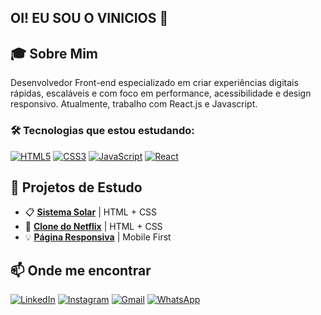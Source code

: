 ## OI! EU SOU O VINICIOS 👋
## 🎓 Sobre Mim


Desenvolvedor Front-end especializado em criar experiências digitais rápidas, escaláveis e com foco em performance, acessibilidade e design responsivo. Atualmente, trabalho com React.js e Javascript.

### 🛠️ Tecnologias que estou estudando:
[![HTML5](https://img.shields.io/badge/HTML5-orange?style=for-the-badge&logo=html5&logoColor=white)](https://developer.mozilla.org/pt-BR/docs/Web/HTML)
[![CSS3](https://img.shields.io/badge/CSS3-blue?style=for-the-badge&logo=css3&logoColor=white)](https://developer.mozilla.org/pt-BR/docs/Web/CSS)
[![JavaScript](https://img.shields.io/badge/JavaScript-yellow?style=for-the-badge&logo=javascript&logoColor=white)](https://developer.mozilla.org/pt-BR/docs/Web/JavaScript)
[![React](https://img.shields.io/badge/React-61DAFB?style=for-the-badge&logo=react&logoColor=white)](https://reactjs.org/)

## 🚀 Projetos de Estudo

- 📋 <a href="https://github.com/ViniDev01/sistema-solar.git" target="_blank"><b>Sistema Solar</b></a> | HTML + CSS
- 🎨 <a href="https://github.com/seuusuario/clone-netflix" target="_blank"><b>Clone do Netflix</b></a> | HTML + CSS
- 💡 <a href="https://github.com/seuusuario/pagina-responsiva" target="_blank"><b>Página Responsiva</b></a> | Mobile First


## 📫 Onde me encontrar

[![LinkedIn](https://img.shields.io/badge/LinkedIn-blue?style=for-the-badge&logo=linkedin&logoColor=white)](https://www.linkedin.com/in/seu-usuario/)
[![Instagram](https://img.shields.io/badge/Instagram-E4405F?style=for-the-badge&logo=instagram&logoColor=white)](https://instagram.com/seu-usuario)
[![Gmail](https://img.shields.io/badge/Gmail-666665?style=for-the-badge&logo=gmail&logoColor=white)](mailto:seuemail@gmail.com)
[![WhatsApp](https://img.shields.io/badge/WhatsApp-25D366?style=for-the-badge&logo=whatsapp&logoColor=white)](https://wa.me/55SEUNUMERO)
